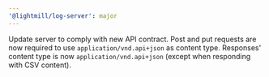 ```yaml
---
'@lightmill/log-server': major
---
```


Update server to comply with new API contract. Post and put requests are now required to use `application/vnd.api+json` as content type. Responses' content type is now `application/vnd.api+json` (except when responding with CSV content).
